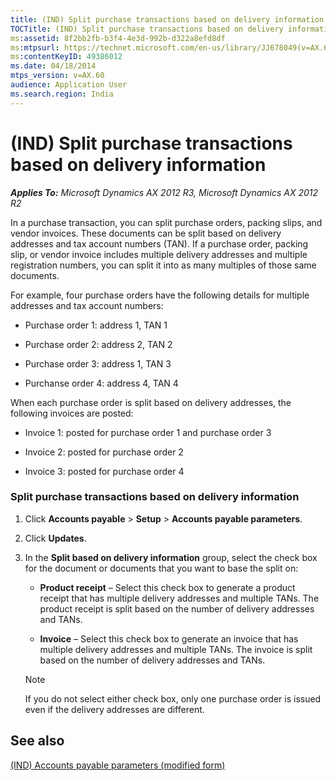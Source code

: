 ```yaml
---
title: (IND) Split purchase transactions based on delivery information
TOCTitle: (IND) Split purchase transactions based on delivery information
ms:assetid: 8f2bb2fb-b3f4-4e3d-992b-d322a8efd8df
ms:mtpsurl: https://technet.microsoft.com/en-us/library/JJ678049(v=AX.60)
ms:contentKeyID: 49386012
ms.date: 04/18/2014
mtps_version: v=AX.60
audience: Application User
ms.search.region: India
---
```


# (IND) Split purchase transactions based on delivery information 


_**Applies To:** Microsoft Dynamics AX 2012 R3, Microsoft Dynamics AX 2012 R2_

In a purchase transaction, you can split purchase orders, packing slips, and vendor invoices. These documents can be split based on delivery addresses and tax account numbers (TAN). If a purchase order, packing slip, or vendor invoice includes multiple delivery addresses and multiple registration numbers, you can split it into as many multiples of those same documents.

For example, four purchase orders have the following details for multiple addresses and tax account numbers:

  - Purchase order 1: address 1, TAN 1

  - Purchase order 2: address 2, TAN 2

  - Purchase order 3: address 1, TAN 3

  - Purchanse order 4: address 4, TAN 4

When each purchase order is split based on delivery addresses, the following invoices are posted:

  - Invoice 1: posted for purchase order 1 and purchase order 3

  - Invoice 2: posted for purchase order 2

  - Invoice 3: posted for purchase order 4

### Split purchase transactions based on delivery information

1.  Click **Accounts payable** \> **Setup** \> **Accounts payable parameters**.

2.  Click **Updates**.

3.  In the **Split based on delivery information** group, select the check box for the document or documents that you want to base the split on:
    
      - **Product receipt** – Select this check box to generate a product receipt that has multiple delivery addresses and multiple TANs. The product receipt is split based on the number of delivery addresses and TANs.
    
      - **Invoice** – Select this check box to generate an invoice that has multiple delivery addresses and multiple TANs. The invoice is split based on the number of delivery addresses and TANs.
    

    > [!NOTE]
    > <P>If you do not select either check box, only one purchase order is issued even if the delivery addresses are different.</P>



## See also

[(IND) Accounts payable parameters (modified form)](https://technet.microsoft.com/en-us/library/jj664793\(v=ax.60\))

  


